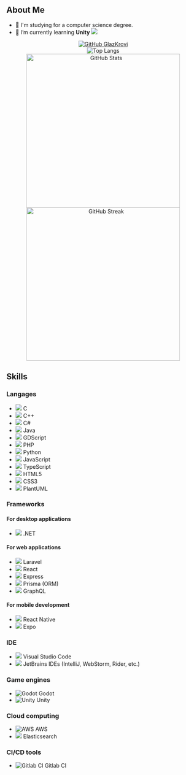 ## About Me

- 🔭 I'm studying for a computer science degree.
- 🌱 I’m currently learning **Unity** ![](https://img.shields.io/badge/Unity-100000?style=flat&logo=unity&logoColor=white)


<div align="center">

  <a href="https://github.com/GlazKrovi">
    <img src="https://img.shields.io/github/followers/GlazKrovi?label=follow&style=social" alt="GitHub GlazKrovi" />
  </a>

  <br />

  <img src="https://github-readme-stats.vercel.app/api/top-langs/?username=GlazKrovi&layout=compact&theme=dark&hide_border=true" alt="Top Langs" />

  <br />

  <img src="https://github-readme-stats.vercel.app/api?username=GlazKrovi&show_icons=true&theme=bear" width="400" alt="GitHub Stats" />
  
  <br />

  <img src="https://github-readme-streak-stats.herokuapp.com?user=GlazKrovi&theme=dark&hide_border=true" width="400" alt="GitHub Streak" />

</div>


## Skills

### Langages

- ![](https://api.iconify.design/devicon:c.svg) C
- ![](https://api.iconify.design/devicon:cplusplus.svg) C++
- ![](https://api.iconify.design/devicon:csharp.svg) C#
- ![](https://api.iconify.design/devicon:java-wordmark.svg) Java
- ![](https://api.iconify.design/vscode-icons:file-type-gdscript.svg) GDScript
- ![](https://api.iconify.design/devicon:php.svg) PHP
- ![](https://api.iconify.design/devicon:python-wordmark.svg) Python
- ![](https://api.iconify.design/devicon:javascript.svg) JavaScript
- ![](https://api.iconify.design/devicon:typescript.svg) TypeScript
- ![](https://api.iconify.design/devicon:html5-wordmark.svg) HTML5
- ![](https://api.iconify.design/devicon:css3-wordmark.svg) CSS3
- ![](https://api.iconify.design/vscode-icons:file-type-plantuml.svg) PlantUML

### Frameworks

#### For desktop applications

- ![](https://api.iconify.design/devicon:dotnetcore.svg) .NET

#### For web applications

- ![](https://api.iconify.design/devicon:laravel-wordmark.svg) Laravel
- ![](https://api.iconify.design/devicon:react-wordmark.svg) React
- ![](https://api.iconify.design/devicon:express-wordmark.svg) Express
- ![](https://api.iconify.design/devicon:prisma-wordmark.svg) Prisma (ORM)
- ![](https://api.iconify.design/logos:graphql.svg) GraphQL

#### For mobile development

- ![](https://api.iconify.design/devicon:react.svg) React Native
- ![](https://api.iconify.design/logos:expo.svg) Expo

### IDE

- ![](https://api.iconify.design/devicon:vscode-wordmark.svg) Visual Studio Code
- ![](https://api.iconify.design/logos:jetbrains.svg) JetBrains IDEs (IntelliJ, WebStorm, Rider, etc.)

### Game engines

- ![Godot](https://api.iconify.design/logos:godot.svg) Godot
- ![Unity](https://api.iconify.design/logos:unity.svg) Unity

### Cloud computing

- ![AWS](https://api.iconify.design/logos:aws.svg) AWS
- ![](https://api.iconify.design/logos:elasticsearch.svg) Elasticsearch

### CI/CD tools

- ![Gitlab CI](https://api.iconify.design/logos:gitlab.svg) Gitlab CI
